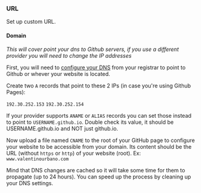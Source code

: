 ### URL


Set up custom URL.


#### Domain

*This will cover point your dns to Github servers, if you use a different provider you will need to change the IP addresses*

First, you will need to [configure your DNS](https://help.github.com/articles/tips-for-configuring-an-a-record-with-your-dns-provider/) from your registrar to point to Github or whever your website is located.

Create two `A` records that point to these 2 IPs (in case you're using Github Pages):

`192.30.252.153`
`192.30.252.154`

If your provider supports `ANAME` or `ALIAS` records you can set those instead to point to `USERNAME.github.io`. Double check its value, it should be USERNAME.github.io and NOT just github.io.

Now upload a file named `CNAME` to the root of your GitHub page to configure your website to be accessible from your domain. Its content should be the URL (without `https` or `http`) of your website (root). Ex: `www.valentinourbano.com`

Mind that DNS changes are cached so it will take some time for them to propagate (up to 24 hours). You can speed up the process by cleaning up your DNS settings.
